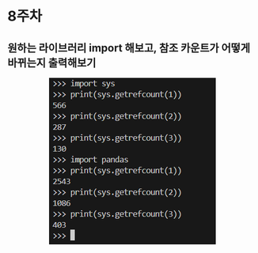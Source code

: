 # 8주차

## 원하는 라이브러리 import 해보고, 참조 카운트가 어떻게 바뀌는지 출력해보기
<p align="center"><img src="image/8_week.png" /></p>